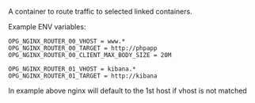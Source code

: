 A container to route traffic to selected linked containers.


Example ENV variables:
```
OPG_NGINX_ROUTER_00_VHOST = www.*
OPG_NGINX_ROUTER_00_TARGET = http://phpapp
OPG_NGINX_ROUTER_00_CLIENT_MAX_BODY_SIZE = 20M

OPG_NGINX_ROUTER_01_VHOST = kibana.*
OPG_NGINX_ROUTER_01_TARGET = http://kibana
```

In example above nginx will default to the 1st host if vhost is not matched
